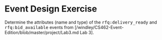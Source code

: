 
# Event Design Exercise

Determine the attributes (name and type) of the <tt>rfq:delivery_ready</tt> and <tt>rfq:bid_available</tt> events from [/windley/CS462-Event-Edition/blob/master/project/Lab3.md Lab 3]. 
